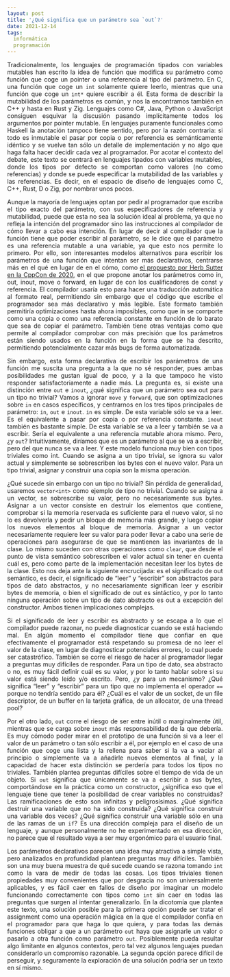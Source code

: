 ```yaml
---
layout: post
title: '¿Qué significa que un parámetro sea `out`?'
date: 2021-12-14
tags:
  informática
  programación
---
```

<p style='text-align: justify;'>Tradicionalmente, los lenguajes de programación tipados con variables mutables han escrito la idea de función que modifica su parámetro como función que coge un pointer o una referencia al tipo del parámetro. En C, una función que coge un <code>int</code> solamente quiere leerlo, mientras que una función que coge un <code>int*</code> quiere escribir a él. Esta forma de describir la mutabilidad de los parámetros es común, y nos la encontramos también en C++ y hasta en Rust y Zig. Lenguajes como C#, Java, Python o JavaScript consiguen esquivar la discusión pasando implícitamente todos los argumentos por pointer mutable. En lenguajes puramente funcionales como Haskell la anotación tampoco tiene sentido, pero por la razón contraria: si todo es inmutable el pasar por copia o por referencia es semánticamente idéntico y se vuelve tan sólo un detalle de implementación y no algo que haga falta hacer decidir cada vez al programador. Por acotar el contexto del debate, este texto se centrará en lenguajes tipados con variables mutables, donde los tipos por defecto se comportan como valores (no como referencias) y donde se puede especificar la mutabilidad de las variables y las referencias. Es decir, en el espacio de diseño de lenguajes como C, C++, Rust, D o Zig, por nombrar unos pocos.</p>

<p style='text-align: justify;'>Aunque la mayoría de lenguajes optan por pedir al programador que escriba el tipo exacto del parámetro, con sus especificadores de referencia y mutabilidad, puede que esta no sea la solución ideal al problema, ya que no refleja la intención del programador sino las instrucciones al compilador de cómo llevar a cabo esa intención. En lugar de decir al compilador que la función tiene que poder escribir al parámetro, se le dice que el parámetro es una referencia mutable a una variable, ya que esto nos permite lo primero. Por ello, son interesantes modelos alternativos para escribir los parámetros de una función que intentan ser más declarativos, centrarse más en el qué en lugar de en el cómo, como <a href="https://www.youtube.com/watch?v=6lurOCdaj0Y">el propuesto por Herb Sutter en la CppCon de 2020</a>, en el que propone anotar los parámetros como in, out, inout, move o forward, en lugar de con los cualificadores de const y referencia.  El compilador usaría esto para hacer una traducción automática al formato real, permitiendo sin embargo que el código que escribe el programador sea más declarativo y más legible. Este formato también permitiría optimizaciones hasta ahora imposibles, como que in se comporte como una copia o como una referencia constante en función de lo barato que sea de copiar el parámetro. También tiene otras ventajas como que permite al compilador comprobar con más precisión que los parámetros están siendo usados en la función en la forma que se ha descrito, permitiendo potencialmente cazar más bugs de forma automatizada.</p>

<p style='text-align: justify;'>Sin embargo, esta forma declarativa de escribir los parámetros de una función me suscita una pregunta a la que no sé responder, pues ambas posibilidades me gustan igual de poco, y a la que tampoco he visto responder satisfactoriamente a nadie más. La pregunta es, si existe una distinción entre <code>out</code> e <code>inout</code>, ¿qué significa que un parámetro sea out para un tipo no trivial? Vamos a ignorar <code>move</code> y <code>forward</code>, que son optimizaciones sobre <code>in</code> en casos específicos, y centrarnos en los tres tipos principales de parámetro: <code>in</code>, <code>out</code> e <code>inout</code>. <code>in</code> es simple. De esta variable sólo se va a leer. Es el equivalente a pasar por copia o por referencia constante. <code>inout</code> también es bastante simple. De esta variable se va a leer y también se va a escribir. Sería el equivalente a una referencia mutable ahora mismo. Pero, ¿y <code>out</code>? Intuitivamente, diríamos que es un parámetro al que se va a escribir, pero del que nunca se va a leer. Y este modelo funciona muy bien con tipos triviales como int. Cuando se asigna a un tipo trivial, se ignora su valor actual y simplemente se sobrescriben los bytes con el nuevo valor. Para un tipo trivial, asignar y construir una copia son la misma operación. </p>

<p style='text-align: justify;'>¿Qué sucede sin embargo con un tipo no trivial? Sin pérdida de generalidad, usaremos <code>vector&lt;int&gt;</code> como ejemplo de tipo no trivial. Cuando se asigna a un vector, se sobrescribe su valor, pero no necesariamente sus bytes. Asignar a un vector consiste en destruir los elementos que contiene, comprobar si la memoria reservada es suficiente para el nuevo valor, si no lo es devolverla y pedir un bloque de memoria más grande, y luego copiar los nuevos elementos al bloque de memoria. Asignar a un vector necesariamente requiere leer su valor para poder llevar a cabo una serie de operaciones para asegurarse de que se mantienen las invariantes de la clase. Lo mismo suceden con otras operaciones como <code>clear</code>, que desde el punto de vista semántico sobrescriben el valor actual sin tener en cuenta cuál es, pero como parte de la implementación necesitan leer los bytes de la clase. Esto nos deja ante la siguiente encrucijada: es el significado de out semántico, es decir, el significado de “leer” y “escribir” son abstractos para tipos de dato abstractos, y no necesariamente significan leer y escribir bytes de memoria, o bien el significado de out es sintáctico, y por lo tanto ninguna operación sobre un tipo de dato abstracto es out a excepción del constructor. Ambos tienen implicaciones complejas.</p>

<p style='text-align: justify;'>Si el significado de leer y escribir es abstracto y se escapa a lo que el compilador puede razonar, no puede diagnosticar cuando se está haciendo mal. En algún momento el compilador tiene que confiar en que efectivamente el programador está respetando su promesa de no leer el valor de la clase, en lugar de diagnosticar potenciales errores, lo cual puede ser catastrófico. También se corre el riesgo de hacer al programador llegar a preguntas muy difíciles de responder. Para un tipo de dato, sea abstracto o no, es muy fácil definir cuál es su valor, y por lo tanto hablar sobre si su valor está siendo leído y/o escrito. Pero, ¿y para un mecanismo? ¿Qué significa “leer” y “escribir” para un tipo que no implementa el operador <code>==</code> porque no tendría sentido para él? ¿Cuál es el valor de un socket, de un file descriptor, de un buffer en la tarjeta gráfica, de un allocator, de una thread pool?</p>

<p style='text-align: justify;'>Por el otro lado, <code>out</code> corre el riesgo de ser entre inútil o marginalmente útil, mientras que se carga sobre <code>inout</code> más responsabilidad de la que debería. Es muy cómodo poder mirar en el prototipo de una función si va a leer el valor de un parámetro o tan sólo escribir a él, por ejemplo en el caso de una función que coge una lista y la rellena para saber si la va a vaciar al principio o simplemente va a añadirle nuevos elementos al final, y la capacidad de hacer esta distinción se perdería para todos los tipos no triviales. También plantea preguntas difíciles sobre el tiempo de vida de un objeto. Si <code>out</code> significa que únicamente se va a escribir a sus bytes, comportándose en la práctica como un constructor, ¿significa eso que el lenguaje tiene que tener la posibilidad de crear variables no construidas? Las ramificaciones de esto son infinitas y peligrosísimas. ¿Qué significa destruir una variable que no ha sido construida? ¿Qué significa construir una variable dos veces? ¿Qué significa construir una variable sólo en una de las ramas de un <code>if</code>? Es una dirección compleja para el diseño de un lenguaje, y aunque personalmente no he experimentado en esa dirección, no parece que el resultado vaya a ser muy ergonómico para el usuario final.</p>

<p style='text-align: justify;'>Los parámetros declarativos parecen una idea muy atractiva a simple vista, pero analizados en profundidad plantean preguntas muy difíciles. También son una muy buena muestra de qué sucede cuando se razona tomando <code>int</code> como la vara de medir de todas las cosas. Los tipos triviales tienen propiedades muy convenientes que por desgracia no son universalmente aplicables, y es fácil caer en fallos de diseño por imaginar un modelo funcionando correctamente con tipos como <code>int</code> sin caer en todas las preguntas que surgen al intentar generalizarlo. En la dicotomía que plantea este texto, una solución posible para la primera opción puede ser tratar el assignment como una operación mágica en la que el compilador confía en el programador para que haga lo que quiera, y para todas las demás funciones obligar a que a un parámetro <code>out</code> haya que asignarle un valor o pasarlo a otra función como parámetro <code>out</code>. Posiblemente pueda resultar algo limitante en algunos contextos, pero tal vez algunos lenguajes puedan considerarlo un compromiso razonable. La segunda opción parece difícil de perseguir, y seguramente la exploración de una solución podría ser un texto en sí mismo.</p>
